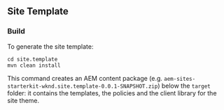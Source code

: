 ## Site Template

### Build

To generate the site template:

```
cd site.template
mvn clean install
```

This command creates an AEM content package (e.g. `aem-sites-starterkit-wknd.site.template-0.0.1-SNAPSHOT.zip`) below the `target` folder: it contains the templates, the policies and the client library for the site theme.
